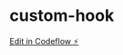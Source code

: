 # custom-hook

[Edit in Codeflow ⚡️](https://stackblitz.com/~/github.com/Rishabh-somvanshi/custom-hook)